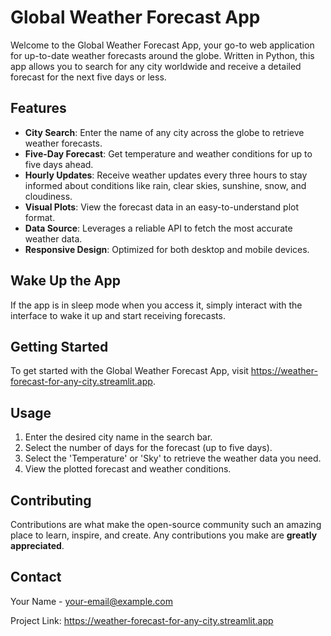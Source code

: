 # Global Weather Forecast App

Welcome to the Global Weather Forecast App, your go-to web application for up-to-date weather forecasts around the globe. Written in Python, this app allows you to search for any city worldwide and receive a detailed forecast for the next five days or less.

## Features

- **City Search**: Enter the name of any city across the globe to retrieve weather forecasts.
- **Five-Day Forecast**: Get temperature and weather conditions for up to five days ahead.
- **Hourly Updates**: Receive weather updates every three hours to stay informed about conditions like rain, clear skies, sunshine, snow, and cloudiness.
- **Visual Plots**: View the forecast data in an easy-to-understand plot format.
- **Data Source**: Leverages a reliable API to fetch the most accurate weather data.
- **Responsive Design**: Optimized for both desktop and mobile devices.

## Wake Up the App

If the app is in sleep mode when you access it, simply interact with the interface to wake it up and start receiving forecasts.

## Getting Started

To get started with the Global Weather Forecast App, visit https://weather-forecast-for-any-city.streamlit.app.

## Usage

1. Enter the desired city name in the search bar.
2. Select the number of days for the forecast (up to five days).
3. Select the 'Temperature' or 'Sky' to retrieve the weather data you need.
4. View the plotted forecast and weather conditions.

## Contributing

Contributions are what make the open-source community such an amazing place to learn, inspire, and create. Any contributions you make are **greatly appreciated**.

## Contact

Your Name - your-email@example.com

Project Link: https://weather-forecast-for-any-city.streamlit.app

